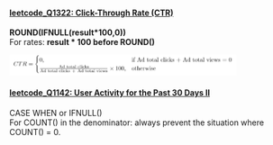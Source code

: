 #### [leetcode_Q1322: Click-Through Rate (CTR)](https://github.com/irenejiazhou/sql_manual/blob/main/common_metrics/leetcode_Q1322_CTR.sql)
<b>ROUND(IFNULL(result*100,0))</b> \
For rates: <b>result * 100 before ROUND()</b>

<img src="https://github.com/irenejiazhou/sql_manual/blob/main/images/q1322_ctr.png"  width="80%" height="80%">


#### [leetcode_Q1142: User Activity for the Past 30 Days II](https://github.com/irenejiazhou/sql_manual/blob/main/aggregations/leetcode_Q1142_ifnull_for_0_in_denominator.sql)
CASE WHEN or IFNULL() \
For COUNT() in the denominator: always prevent the situation where COUNT() = 0.
